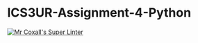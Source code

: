 # ICS3UR-Assignment-4-Python

[![Mr Coxall's Super Linter](https://github.com/KaitlynIp64/ICS3UR-Assignment-4-Python/workflows/Mr%20Coxall's%20Super%20Linter/badge.svg)](https://github.com/KaitlynIp64/ICS3UR-Assignment-4-Python/actions/)
